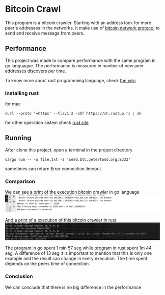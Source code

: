 # Bitcoin Crawl

This program is a bitcoin crawler. Starting with an address look for more peer's addresses in the networks.
It make use of [bitcoin network protocol](https://en.bitcoin.it/wiki/Protocol_documentation) to send and receive message from peers. 

## Performance

This project was made to compare performance with the same program in go languague.
The performance is measured in number of new peer addresses discovers per time.

To know more about rust programming language, check [the wiki](https://github.com/jazminsofiaf/bc-crawl/wiki/About-Rust)

### Installing rust
 for mac
```
curl --proto '=https' --tlsv1.2 -sSf https://sh.rustup.rs | sh
```
for other operation sistem check [rust site](https://www.rust-lang.org/learn/get-started)



## Running

After clone this project, open a terminal in the project directory 
```
cargo run -- -o file.txt -s 'seed.btc.petertodd.org:8333'
```

sometimes can return Error connection timeout

### Comparison
We can see a print of the execution bitcoin crawler in go language
![result in go ](https://github.com/jazminsofiaf/bc-crawl/blob/master/go.png)

And a print of a execution of this bitcoin crawler in rust
![result in rust](https://github.com/jazminsofiaf/bc-crawl/blob/master/rust.png)

The program in go spent 1 min 57 seg while program in rust spent 1m 44 seg. 
A difference of 13 seg
It is important to mention that this is only one example and the result can change in every execution. 
The time spent depends on the peers time of connection. 

### Conclusion
We can conclude that there is no big difference in the performance